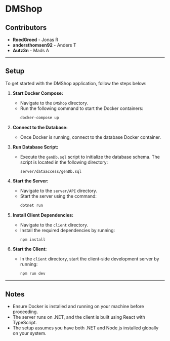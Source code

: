 # DMShop

## Contributors
- **RoedGroed** - Jonas R
- **andersthomsen92** - Anders T
- **Autz3n** - Mads A

---

## Setup

To get started with the DMShop application, follow the steps below:

1. **Start Docker Compose:**
    - Navigate to the `DMShop` directory.
    - Run the following command to start the Docker containers:
      ```bash
      docker-compose up
      ```

2. **Connect to the Database:**
    - Once Docker is running, connect to the database Docker container.

3. **Run Database Script:**
    - Execute the `genDb.sql` script to initialize the database schema. The script is located in the following directory:
      ```
      server/dataaccess/genDb.sql
      ```

4. **Start the Server:**
    - Navigate to the `server/API` directory.
    - Start the server using the command:
      ```bash
      dotnet run
      ```

5. **Install Client Dependencies:**
    - Navigate to the `client` directory.
    - Install the required dependencies by running:
      ```bash
      npm install
      ```

6. **Start the Client:**
    - In the `client` directory, start the client-side development server by running:
      ```bash
      npm run dev
      ```

---

## Notes
- Ensure Docker is installed and running on your machine before proceeding.
- The server runs on .NET, and the client is built using React with TypeScript.
- The setup assumes you have both .NET and Node.js installed globally on your system.
